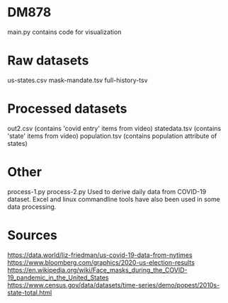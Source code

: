 # DM878

main.py contains code for visualization

# Raw datasets
us-states.csv
mask-mandate.tsv
full-history-tsv

# Processed datasets
out2.csv (contains 'covid entry' items from video)
statedata.tsv (contains 'state' items from video)
population.tsv (contains population attribute of states) 

# Other 
process-1.py
process-2.py 
Used to derive daily data from COVID-19 dataset.
Excel and linux commandline tools have also been used in some data processing.

# Sources
https://data.world/liz-friedman/us-covid-19-data-from-nytimes
https://www.bloomberg.com/graphics/2020-us-election-results
https://en.wikipedia.org/wiki/Face_masks_during_the_COVID-19_pandemic_in_the_United_States
https://www.census.gov/data/datasets/time-series/demo/popest/2010s-state-total.html
